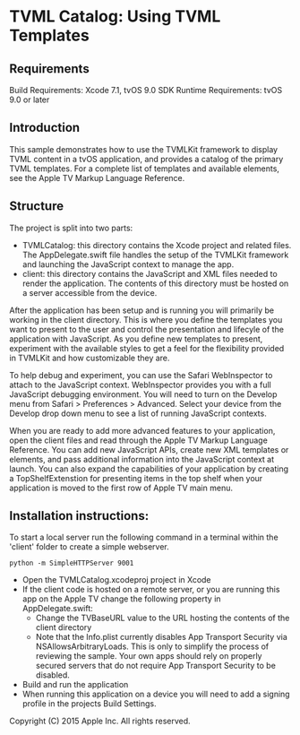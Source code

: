 # TVML Catalog: Using TVML Templates

## Requirements
Build Requirements: Xcode 7.1, tvOS 9.0 SDK
Runtime Requirements: tvOS 9.0 or later

## Introduction
This sample demonstrates how to use the TVMLKit framework to display TVML content in a tvOS application, and provides a catalog of the primary TVML templates. For a complete list of templates and available elements, see the Apple TV Markup Language Reference.

## Structure
The project is split into two parts:
- TVMLCatalog: this directory contains the Xcode project and related files. The AppDelegate.swift file handles the setup of the TVMLKit framework and launching the JavaScript context to manage the app.
- client: this directory contains the JavaScript and XML files needed to render the application. The contents of this directory must be hosted on a server accessible from the device.

After the application has been setup and is running you will primarily be working in the client directory. This is where you define the templates you want to present to the user and control the presentation and lifecyle of the application with JavaScript. As you define new templates to present, experiment with the available styles to get a feel for the flexibility provided in TVMLKit and how customizable they are.

To help debug and experiment, you can use the Safari WebInspector to attach to the JavaScript context. WebInspector provides you with a full JavaScript debugging environment. You will need to turn on the Develop menu from Safari > Preferences > Advanced. Select your device from the Develop drop down menu to see a list of running JavaScript contexts.

When you are ready to add more advanced features to your application, open the client files and read through the Apple TV Markup Language Reference. You can add new JavaScript APIs, create new XML templates or elements, and pass additional information into the JavaScript context at launch. You can also expand the capabilities of your application by creating a TopShelfExtenstion for presenting items in the top shelf when your application is moved to the first row of Apple TV main menu.

## Installation instructions:
To start a local server run the following command in a terminal within the 'client' folder to create a simple webserver.

```
python -m SimpleHTTPServer 9001
```

- Open the TVMLCatalog.xcodeproj project in Xcode
- If the client code is hosted on a remote server, or you are running this app on the Apple TV change the following property in AppDelegate.swift:
	- Change the TVBaseURL value to the URL hosting the contents of the client directory
    - Note that the Info.plist currently disables App Transport Security via NSAllowsArbitraryLoads. This is only to simplify the process of reviewing the sample. Your own apps should rely on properly secured servers that do not require App Transport Security to be disabled.
- Build and run the application
- When running this application on a device you will need to add a signing profile in the projects Build Settings.


Copyright (C) 2015 Apple Inc. All rights reserved.